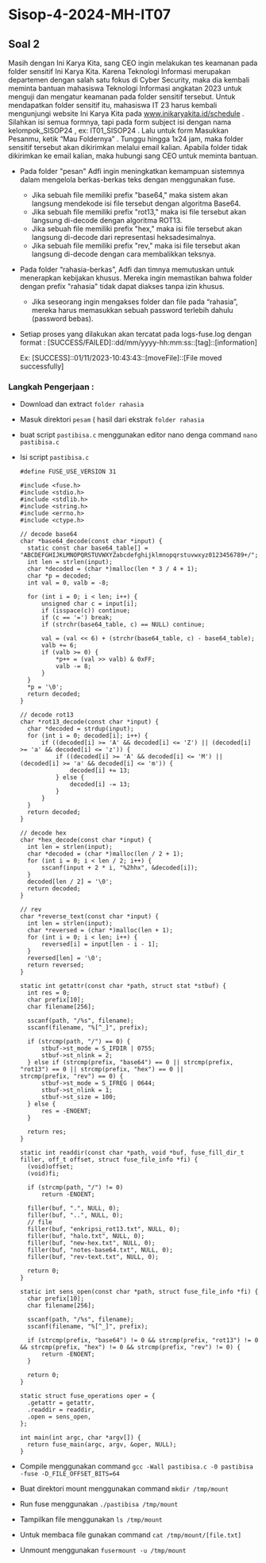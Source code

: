# Sisop-4-2024-MH-IT07

## Soal 2
Masih dengan Ini Karya Kita, sang CEO ingin melakukan tes keamanan pada folder sensitif Ini Karya Kita. Karena Teknologi Informasi merupakan departemen dengan salah satu fokus di Cyber Security, maka dia kembali meminta bantuan mahasiswa Teknologi Informasi angkatan 2023 untuk menguji dan mengatur keamanan pada folder sensitif tersebut. Untuk mendapatkan folder sensitif itu, mahasiswa IT 23 harus kembali mengunjungi website Ini Karya Kita pada www.inikaryakita.id/schedule . Silahkan isi semua formnya, tapi pada form subject isi dengan nama kelompok_SISOP24 , ex: IT01_SISOP24 . Lalu untuk form Masukkan Pesanmu, ketik “Mau Foldernya” . Tunggu hingga 1x24 jam, maka folder sensitif tersebut akan dikirimkan melalui email kalian. Apabila folder tidak dikirimkan ke email kalian, maka hubungi sang CEO untuk meminta bantuan.   
- Pada folder "pesan" Adfi ingin meningkatkan kemampuan sistemnya dalam mengelola berkas-berkas teks dengan menggunakan fuse.
  
	- Jika sebuah file memiliki prefix "base64," maka sistem akan langsung mendekode isi file tersebut dengan algoritma Base64.
	- Jika sebuah file memiliki prefix "rot13," maka isi file tersebut akan langsung di-decode dengan algoritma ROT13.
	- Jika sebuah file memiliki prefix "hex," maka isi file tersebut akan langsung di-decode dari representasi heksadesimalnya.
	- Jika sebuah file memiliki prefix "rev," maka isi file tersebut akan langsung di-decode dengan cara membalikkan teksnya.

- Pada folder “rahasia-berkas”, Adfi dan timnya memutuskan untuk menerapkan kebijakan khusus. Mereka ingin memastikan bahwa folder dengan prefix "rahasia" tidak dapat diakses tanpa izin khusus. 
	- Jika seseorang ingin mengakses folder dan file pada “rahasia”, mereka harus memasukkan sebuah password terlebih dahulu (password bebas). 
- Setiap proses yang dilakukan akan tercatat pada logs-fuse.log dengan format : [SUCCESS/FAILED]::dd/mm/yyyy-hh:mm:ss::[tag]::[information]

	Ex:
	[SUCCESS]::01/11/2023-10:43:43::[moveFile]::[File moved successfully]

### Langkah Pengerjaan :
- Download dan extract `folder rahasia`
- Masuk direktori `pesam` ( hasil dari ekstrak `folder rahasia`
- buat script `pastibisa.c` menggunakan editor nano denga command `nano pastibisa.c`
- Isi script `pastibisa.c` 
  ```
  #define FUSE_USE_VERSION 31

  #include <fuse.h>
  #include <stdio.h>
  #include <stdlib.h>
  #include <string.h>
  #include <errno.h>
  #include <ctype.h>

  // decode base64
  char *base64_decode(const char *input) {
    static const char base64_table[] = "ABCDEFGHIJKLMNOPQRSTUVWXYZabcdefghijklmnopqrstuvwxyz0123456789+/";
    int len = strlen(input);
    char *decoded = (char *)malloc(len * 3 / 4 + 1);
    char *p = decoded;
    int val = 0, valb = -8;

    for (int i = 0; i < len; i++) {
        unsigned char c = input[i];
        if (isspace(c)) continue;
        if (c == '=') break;
        if (strchr(base64_table, c) == NULL) continue;

        val = (val << 6) + (strchr(base64_table, c) - base64_table);
        valb += 6;
        if (valb >= 0) {
            *p++ = (val >> valb) & 0xFF;
            valb -= 8;
        }
    }
    *p = '\0';
    return decoded;
  }

  // decode rot13
  char *rot13_decode(const char *input) {
    char *decoded = strdup(input);
    for (int i = 0; decoded[i]; i++) {
        if ((decoded[i] >= 'A' && decoded[i] <= 'Z') || (decoded[i] >= 'a' && decoded[i] <= 'z')) {
            if ((decoded[i] >= 'A' && decoded[i] <= 'M') || (decoded[i] >= 'a' && decoded[i] <= 'm')) {
                decoded[i] += 13;
            } else {
                decoded[i] -= 13;
            }
        }
    }
    return decoded;
  }

  // decode hex
  char *hex_decode(const char *input) {
    int len = strlen(input);
    char *decoded = (char *)malloc(len / 2 + 1);
    for (int i = 0; i < len / 2; i++) {
        sscanf(input + 2 * i, "%2hhx", &decoded[i]);
    }
    decoded[len / 2] = '\0';
    return decoded;
  }

  // rev
  char *reverse_text(const char *input) {
    int len = strlen(input);
    char *reversed = (char *)malloc(len + 1);
    for (int i = 0; i < len; i++) {
        reversed[i] = input[len - i - 1];
    }
    reversed[len] = '\0';
    return reversed;
  }

  static int getattr(const char *path, struct stat *stbuf) {
    int res = 0;
    char prefix[10];
    char filename[256];
    
    sscanf(path, "/%s", filename);
    sscanf(filename, "%[^_]", prefix);

    if (strcmp(path, "/") == 0) {
        stbuf->st_mode = S_IFDIR | 0755;
        stbuf->st_nlink = 2;
    } else if (strcmp(prefix, "base64") == 0 || strcmp(prefix, "rot13") == 0 || strcmp(prefix, "hex") == 0 || 
  strcmp(prefix, "rev") == 0) {
        stbuf->st_mode = S_IFREG | 0644;
        stbuf->st_nlink = 1;
        stbuf->st_size = 100; 
    } else {
        res = -ENOENT;
    }

    return res;
  }    

  static int readdir(const char *path, void *buf, fuse_fill_dir_t filler, off_t offset, struct fuse_file_info *fi) {
    (void)offset;
    (void)fi;

    if (strcmp(path, "/") != 0)
        return -ENOENT;

    filler(buf, ".", NULL, 0);
    filler(buf, "..", NULL, 0);
    // file
    filler(buf, "enkripsi_rot13.txt", NULL, 0);
    filler(buf, "halo.txt", NULL, 0);
    filler(buf, "new-hex.txt", NULL, 0);
    filler(buf, "notes-base64.txt", NULL, 0);
    filler(buf, "rev-text.txt", NULL, 0);

    return 0;
  }

  static int sens_open(const char *path, struct fuse_file_info *fi) {
    char prefix[10];
    char filename[256];
    
    sscanf(path, "/%s", filename);
    sscanf(filename, "%[^_]", prefix);

    if (strcmp(prefix, "base64") != 0 && strcmp(prefix, "rot13") != 0 && strcmp(prefix, "hex") != 0 && strcmp(prefix, "rev") != 0) {
        return -ENOENT;
    }

    return 0;
  }

  static struct fuse_operations oper = {
    .getattr = getattr,
    .readdir = readdir,
    .open = sens_open,
  };

  int main(int argc, char *argv[]) {
    return fuse_main(argc, argv, &oper, NULL);
  }
  ```

- Compile menggunakan command `gcc -Wall pastibisa.c -0 pastibisa -fuse -D_FILE_OFFSET_BITS=64`
- Buat direktori mount menggunakan command `mkdir /tmp/mount`
- Run fuse menggunakan `./pastibisa /tmp/mount`
- Tampilkan file menggunakan `ls /tmp/mount`
- Untuk membaca file gunakan command `cat /tmp/mount/[file.txt]`
- Unmount menggunakan `fusermount -u /tmp/mount`

